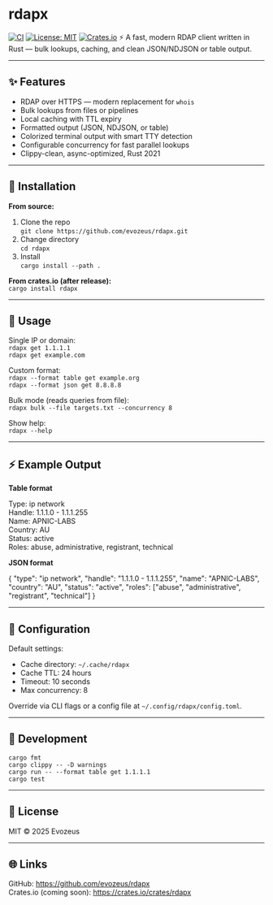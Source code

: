 # rdapx
[![CI](https://github.com/evozeus/rdapx/actions/workflows/ci.yml/badge.svg)](https://github.com/evozeus/rdapx/actions/workflows/ci.yml)
[![License: MIT](https://img.shields.io/badge/License-MIT-blue.svg)](LICENSE)
[![Crates.io](https://img.shields.io/crates/v/rdapx.svg)](https://crates.io/crates/rdapx)
⚡ A fast, modern RDAP client written in Rust — bulk lookups, caching, and clean JSON/NDJSON or table output.

---

## ✨ Features

- RDAP over HTTPS — modern replacement for `whois`
- Bulk lookups from files or pipelines
- Local caching with TTL expiry
- Formatted output (JSON, NDJSON, or table)
- Colorized terminal output with smart TTY detection
- Configurable concurrency for fast parallel lookups
- Clippy-clean, async-optimized, Rust 2021

---

## 🚀 Installation

**From source:**
1. Clone the repo  
   `git clone https://github.com/evozeus/rdapx.git`
2. Change directory  
   `cd rdapx`
3. Install  
   `cargo install --path .`

**From crates.io (after release):**  
`cargo install rdapx`

---

## 🧰 Usage

Single IP or domain:  
`rdapx get 1.1.1.1`  
`rdapx get example.com`

Custom format:  
`rdapx --format table get example.org`  
`rdapx --format json get 8.8.8.8`

Bulk mode (reads queries from file):  
`rdapx bulk --file targets.txt --concurrency 8`

Show help:  
`rdapx --help`

---

## ⚡ Example Output

**Table format**

Type:     ip network  
Handle:   1.1.1.0 - 1.1.1.255  
Name:     APNIC-LABS  
Country:  AU  
Status:   active  
Roles:    abuse, administrative, registrant, technical  

**JSON format**

{
  "type": "ip network",
  "handle": "1.1.1.0 - 1.1.1.255",
  "name": "APNIC-LABS",
  "country": "AU",
  "status": "active",
  "roles": ["abuse", "administrative", "registrant", "technical"]
}

---

## 🧩 Configuration

Default settings:  
- Cache directory: `~/.cache/rdapx`  
- Cache TTL: 24 hours  
- Timeout: 10 seconds  
- Max concurrency: 8  

Override via CLI flags or a config file at `~/.config/rdapx/config.toml`.

---

## 🧪 Development

`cargo fmt`  
`cargo clippy -- -D warnings`  
`cargo run -- --format table get 1.1.1.1`  
`cargo test`

---

## 🪪 License

MIT © 2025 Evozeus

---

## 🌐 Links

GitHub: https://github.com/evozeus/rdapx  
Crates.io (coming soon): https://crates.io/crates/rdapx  
